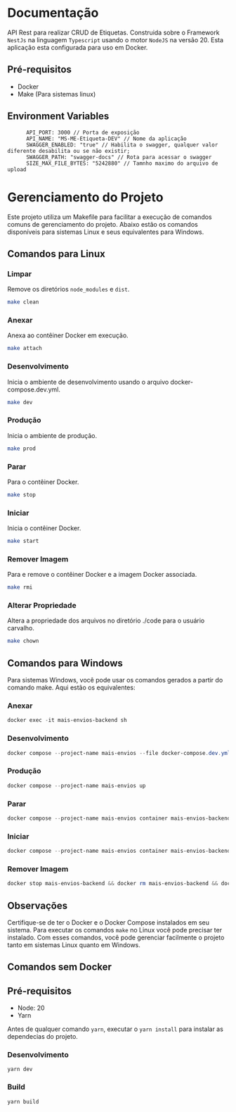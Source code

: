 # Documentação

API Rest para realizar CRUD de Etiquetas. Construida sobre o Framework `NestJs` na linguagem `Typescript` usando o motor `NodeJS` na versão 20.
Esta aplicação esta configurada para uso em Docker.

## Pré-requisitos

- Docker
- Make (Para sistemas linux)

## Environment Variables

```
      API_PORT: 3000 // Porta de exposição
      API_NAME: "MS-ME-Etiqueta-DEV" // Nome da aplicação
      SWAGGER_ENABLED: "true" // Habilita o swagger, qualquer valor diferente desabilita ou se não existir;
      SWAGGER_PATH: "swagger-docs" // Rota para acessar o swagger
      SIZE_MAX_FILE_BYTES: "5242880" // Tamnho maximo do arquivo de upload
```

# Gerenciamento do Projeto

Este projeto utiliza um Makefile para facilitar a execução de comandos comuns de gerenciamento do projeto. Abaixo estão os comandos disponíveis para sistemas Linux e seus equivalentes para Windows.

## Comandos para Linux

### Limpar

Remove os diretórios `node_modules` e `dist`.

```sh
make clean
```

### Anexar

Anexa ao contêiner Docker em execução.

```sh
make attach
```

### Desenvolvimento

Inicia o ambiente de desenvolvimento usando o arquivo docker-compose.dev.yml.

```sh
make dev
```

### Produção

Inicia o ambiente de produção.

```sh
make prod
```

### Parar

Para o contêiner Docker.

```sh
make stop
```

### Iniciar

Inicia o contêiner Docker.

```sh
make start
```

### Remover Imagem

Para e remove o contêiner Docker e a imagem Docker associada.

```sh
make rmi
```

### Alterar Propriedade

Altera a propriedade dos arquivos no diretório ./code para o usuário carvalho.

```sh
make chown
```

## Comandos para Windows

Para sistemas Windows, você pode usar os comandos gerados a partir do comando make. Aqui estão os equivalentes:

### Anexar

```powershell
docker exec -it mais-envios-backend sh
```

### Desenvolvimento

```powershell
docker compose --project-name mais-envios --file docker-compose.dev.yml up
```

### Produção

```powershell
docker compose --project-name mais-envios up
```

### Parar

```powershell
docker compose --project-name mais-envios container mais-envios-backend down
```

### Iniciar

```powershell
docker compose --project-name mais-envios container mais-envios-backend up
```

### Remover Imagem

```powershell
docker stop mais-envios-backend && docker rm mais-envios-backend && docker rmi mais-envios-mais-envios-backend
```

## Observações

Certifique-se de ter o Docker e o Docker Compose instalados em seu sistema.
Para executar os comandos `make` no Linux você pode precisar ter instalado.
Com esses comandos, você pode gerenciar facilmente o projeto tanto em sistemas Linux quanto em Windows.

## Comandos sem Docker

## Pré-requisitos

- Node: 20
- Yarn

Antes de qualquer comando `yarn`, executar o `yarn install` para instalar as dependecias do projeto.

### Desenvolvimento

```
yarn dev
```

### Build

```
yarn build
```
